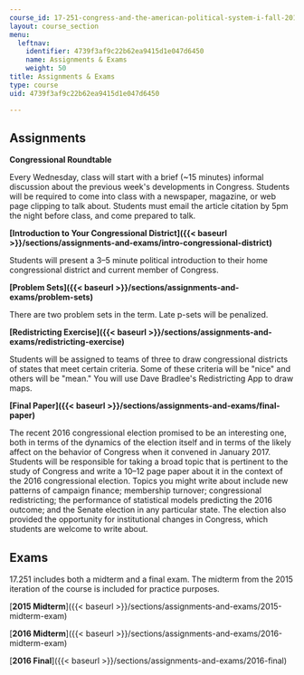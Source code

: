 ```yaml
---
course_id: 17-251-congress-and-the-american-political-system-i-fall-2016
layout: course_section
menu:
  leftnav:
    identifier: 4739f3af9c22b62ea9415d1e047d6450
    name: Assignments & Exams
    weight: 50
title: Assignments & Exams
type: course
uid: 4739f3af9c22b62ea9415d1e047d6450

---
```


Assignments
-----------

**Congressional Roundtable**

Every Wednesday, class will start with a brief (~15 minutes) informal discussion about the previous week's developments in Congress. Students will be required to come into class with a newspaper, magazine, or web page clipping to talk about. Students must email the article citation by 5pm the night before class, and come prepared to talk.

**[Introduction to Your Congressional District]({{< baseurl >}}/sections/assignments-and-exams/intro-congressional-district)**

Students will present a 3–5 minute political introduction to their home congressional district and current member of Congress.

**[Problem Sets]({{< baseurl >}}/sections/assignments-and-exams/problem-sets)**

There are two problem sets in the term. Late p-sets will be penalized.

**[Redistricting Exercise]({{< baseurl >}}/sections/assignments-and-exams/redistricting-exercise)**

Students will be assigned to teams of three to draw congressional districts of states that meet certain criteria. Some of these criteria will be "nice" and others will be "mean." You will use Dave Bradlee's Redistricting App to draw maps.

**[Final Paper]({{< baseurl >}}/sections/assignments-and-exams/final-paper)**

The recent 2016 congressional election promised to be an interesting one, both in terms of the dynamics of the election itself and in terms of the likely affect on the behavior of Congress when it convened in January 2017. Students will be responsible for taking a broad topic that is pertinent to the study of Congress and write a 10–12 page paper about it in the context of the 2016 congressional election. Topics you might write about include new patterns of campaign finance; membership turnover; congressional redistricting; the performance of statistical models predicting the 2016 outcome; and the Senate election in any particular state. The election also provided the opportunity for institutional changes in Congress, which students are welcome to write about.

Exams
-----

17.251 includes both a midterm and a final exam. The midterm from the 2015 iteration of the course is included for practice purposes.

[**2015 Midterm**]({{< baseurl >}}/sections/assignments-and-exams/2015-midterm-exam)

[**2016 Midterm**]({{< baseurl >}}/sections/assignments-and-exams/2016-midterm-exam)

[**2016 Final**]({{< baseurl >}}/sections/assignments-and-exams/2016-final)